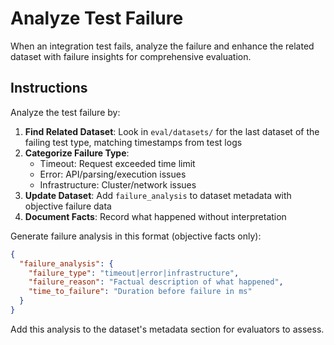 # Analyze Test Failure

When an integration test fails, analyze the failure and enhance the related dataset with failure insights for comprehensive evaluation.

## Instructions

Analyze the test failure by:

1. **Find Related Dataset**: Look in `eval/datasets/` for the last dataset of the failing test type, matching timestamps from test logs
2. **Categorize Failure Type**: 
   - Timeout: Request exceeded time limit
   - Error: API/parsing/execution issues
   - Infrastructure: Cluster/network issues
3. **Update Dataset**: Add `failure_analysis` to dataset metadata with objective failure data
4. **Document Facts**: Record what happened without interpretation

Generate failure analysis in this format (objective facts only):
```json
{
  "failure_analysis": {
    "failure_type": "timeout|error|infrastructure",
    "failure_reason": "Factual description of what happened",
    "time_to_failure": "Duration before failure in ms"
  }
}
```

Add this analysis to the dataset's metadata section for evaluators to assess.